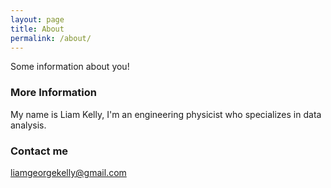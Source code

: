 ```yaml
---
layout: page
title: About
permalink: /about/
---
```


Some information about you!

### More Information

My name is Liam Kelly, I'm an engineering physicist who specializes in data analysis.

### Contact me

[liamgeorgekelly@gmail.com](mailto:liamgeorgekelly@gmail.com)